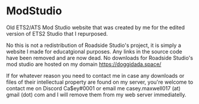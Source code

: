 # ModStudio
Old ETS2/ATS Mod Studio website that was created by me for the edited version of ETS2 Studio that I repurposed.

No this is not a redistribution of Roadside Studio's project, it is simply a website I made for educatgional purposes. Any links in the source code have been removed and are now dead. No downloads for Roadside Studio's mod studio are hosted on my domain https://doggidada.space/

If for whatever reason you need to contact me in case any downloads or files of their intellectual property are found on my server, you're welcome to contact me on Discord Ca$ey#0001 or email me casey.maxwell017 (at) gmail (dot) com and I will remove them from my web server immediatelly.
